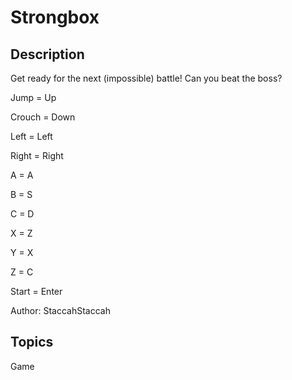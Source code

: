# Strongbox

## Description

Get ready for the next (impossible) battle! Can you beat the boss?

Jump = Up

Crouch = Down

Left = Left

Right = Right

A = A

B = S

C = D

X = Z

Y = X

Z = C

Start = Enter

Author: StaccahStaccah

## Topics

Game
